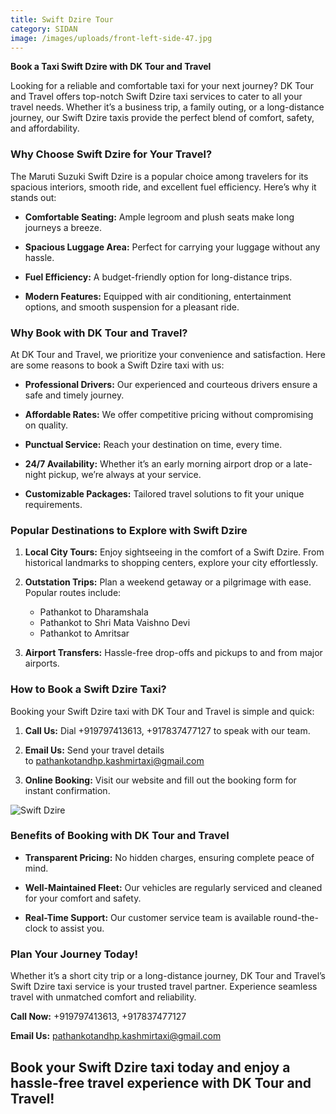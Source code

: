 ```yaml
---
title: Swift Dzire Tour
category: SIDAN
image: /images/uploads/front-left-side-47.jpg
---
```


  **Book a Taxi Swift Dzire with DK Tour and Travel**


  Looking for a reliable and comfortable taxi for your next journey? DK Tour and Travel offers top-notch Swift Dzire taxi services to cater to all your travel needs. Whether it’s a business trip, a family outing, or a long-distance journey, our Swift Dzire taxis provide the perfect blend of comfort, safety, and affordability.


  ### **Why Choose Swift Dzire for Your Travel?**


  The Maruti Suzuki Swift Dzire is a popular choice among travelers for its spacious interiors, smooth ride, and excellent fuel efficiency. Here’s why it stands out:


  * **Comfortable Seating:** Ample legroom and plush seats make long journeys a breeze.

  * **Spacious Luggage Area:** Perfect for carrying your luggage without any hassle.

  * **Fuel Efficiency:** A budget-friendly option for long-distance trips.

  * **Modern Features:** Equipped with air conditioning, entertainment options, and smooth suspension for a pleasant ride.


  ### **Why Book with DK Tour and Travel?**


  At DK Tour and Travel, we prioritize your convenience and satisfaction. Here are some reasons to book a Swift Dzire taxi with us:


  * **Professional Drivers:** Our experienced and courteous drivers ensure a safe and timely journey.

  * **Affordable Rates:** We offer competitive pricing without compromising on quality.

  * **Punctual Service:** Reach your destination on time, every time.

  * **24/7 Availability:** Whether it’s an early morning airport drop or a late-night pickup, we’re always at your service.

  * **Customizable Packages:** Tailored travel solutions to fit your unique requirements.


  ### **Popular Destinations to Explore with Swift Dzire**


  1. **Local City Tours:** Enjoy sightseeing in the comfort of a Swift Dzire. From historical landmarks to shopping centers, explore your city effortlessly.

  2. **Outstation Trips:** Plan a weekend getaway or a pilgrimage with ease. Popular routes include:

     * Pathankot to Dharamshala
     * Pathankot to Shri Mata Vaishno Devi
     * Pathankot to Amritsar
  3. **Airport Transfers:** Hassle-free drop-offs and pickups to and from major airports.


  ### **How to Book a Swift Dzire Taxi?**


  Booking your Swift Dzire taxi with DK Tour and Travel is simple and quick:


  1. **Call Us:** Dial +919797413613, +917837477127 to speak with our team.

  2. **Email Us:** Send your travel details to pathankotandhp.kashmirtaxi@gmail.com

  3. **Online Booking:** Visit our website and fill out the booking form for instant confirmation.


  ![Swift Dzire](/images/uploads/swift-dzire-5.jpg "Dzire tour")


  ### **Benefits of Booking with DK Tour and Travel**


  * **Transparent Pricing:** No hidden charges, ensuring complete peace of mind.

  * **Well-Maintained Fleet:** Our vehicles are regularly serviced and cleaned for your comfort and safety.

  * **Real-Time Support:** Our customer service team is available round-the-clock to assist you.


  ### **Plan Your Journey Today!**


  Whether it’s a short city trip or a long-distance journey, DK Tour and Travel’s Swift Dzire taxi service is your trusted travel partner. Experience seamless travel with unmatched comfort and reliability.


  **Call Now:** +919797413613, +917837477127



  **Email Us:** [](<>)pathankotandhp.kashmirtaxi@gmail.com


  Book your Swift Dzire taxi today and enjoy a hassle-free travel experience with DK Tour and Travel!
---
